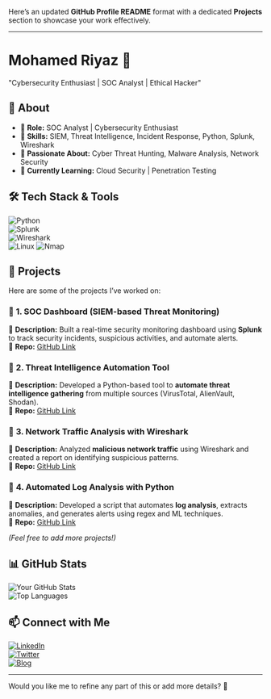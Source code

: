 Here’s an updated **GitHub Profile README** format with a dedicated **Projects** section to showcase your work effectively.  

---

# **Mohamed Riyaz** 👋  
"Cybersecurity Enthusiast | SOC Analyst | Ethical Hacker"

## 🚀 **About**  
- 🔹 **Role:** SOC Analyst | Cybersecurity Enthusiast  
- 🔹 **Skills:** SIEM, Threat Intelligence, Incident Response, Python, Splunk, Wireshark  
- 🔹 **Passionate About:** Cyber Threat Hunting, Malware Analysis, Network Security  
- 🔹 **Currently Learning:** Cloud Security | Penetration Testing  

## 🛠 **Tech Stack & Tools**  
![Python](https://img.shields.io/badge/Python-3776AB?style=for-the-badge&logo=python&logoColor=white)  
![Splunk](https://img.shields.io/badge/Splunk-000000?style=for-the-badge&logo=splunk&logoColor=white)  
![Wireshark](https://img.shields.io/badge/Wireshark-1679A7?style=for-the-badge&logo=wireshark&logoColor=white)  
![Linux](https://img.shields.io/badge/Linux-FCC624?style=for-the-badge&logo=linux&logoColor=black)
![Nmap](https://img.shields.io/badge/Nmap-0078D7?style=for-the-badge&logo=data:image/svg+xml;base64,PHN2ZyB3aWR0aD0iMjAwIiBoZWlnaHQ9IjEwMCIgdmlld0JveD0iMCAwIDIwMCAxMDAiIHhtbG5zPSJodHRwOi8vd3d3LnczLm9yZy8yMDAwL3N2ZyI+PHRleHQgeD0iMTAiIHk9IjYwIiBmb250LXNpemU9IjUwIiBmb250LXdlaWdodD0iYm9sZCIgZm9udC1mYW1pbHk9IkFyaWFsLCBzYW5zLXNlcmlmIiBmaWxsPSIjMDA3OEQ3Ij5ObWFwPC90ZXh0Pjwvc3ZnPg==)


## 📌 **Projects**  
Here are some of the projects I’ve worked on:  

### 🔹 **1. SOC Dashboard (SIEM-based Threat Monitoring)**  
📌 **Description:** Built a real-time security monitoring dashboard using **Splunk** to track security incidents, suspicious activities, and automate alerts.  
🔗 **Repo:** [GitHub Link](#)  

### 🔹 **2. Threat Intelligence Automation Tool**  
📌 **Description:** Developed a Python-based tool to **automate threat intelligence gathering** from multiple sources (VirusTotal, AlienVault, Shodan).  
🔗 **Repo:** [GitHub Link](#)  

### 🔹 **3. Network Traffic Analysis with Wireshark**  
📌 **Description:** Analyzed **malicious network traffic** using Wireshark and created a report on identifying suspicious patterns.  
🔗 **Repo:** [GitHub Link](#)  

### 🔹 **4. Automated Log Analysis with Python**  
📌 **Description:** Developed a script that automates **log analysis**, extracts anomalies, and generates alerts using regex and ML techniques.  
🔗 **Repo:** [GitHub Link](#)  

*(Feel free to add more projects!)*  

## 📊 **GitHub Stats**  
![Your GitHub Stats](https://github-readme-stats.vercel.app/api?username=your-github-username&show_icons=true&theme=dark)  
![Top Languages](https://github-readme-stats.vercel.app/api/top-langs/?username=your-github-username&layout=compact&theme=dark)  

## 📫 **Connect with Me**  
[![LinkedIn](https://img.shields.io/badge/LinkedIn-0A66C2?style=for-the-badge&logo=linkedin&logoColor=white)](www.linkedin.com/in/mohamed-riyaz-9a58441b2)  
[![Twitter](https://img.shields.io/badge/Twitter-1DA1F2?style=for-the-badge&logo=twitter&logoColor=white)](https://twitter.com/your-profile)  
[![Blog](https://img.shields.io/badge/Blog-FF5722?style=for-the-badge&logo=blogger&logoColor=white)](https://yourblog.com)  

---

Would you like me to refine any part of this or add more details? 🚀

